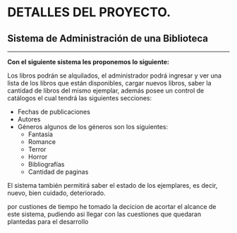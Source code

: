 # DETALLES DEL PROYECTO.

## Sistema de Administración de una Biblioteca

---

**Con el siguiente sistema les proponemos lo siguiente:**

Los libros podrán se alquilados, el administrador podrá ingresar y ver una lista de los libros que están disponibles, cargar nuevos libros, saber la cantidad de libros del mismo ejemplar, además posee un control de catálogos el cual tendrá las siguientes secciones:

  - Fechas de publicaciones
  - Autores
  - Géneros algunos de los géneros son los siguientes:
    - Fantasía
    - Romance
    - Terror
    - Horror
    - Bibliografías
    - Cantidad de paginas

El sistema también permitirá saber el estado de los ejemplares, es decir, nuevo, bien cuidado, deteriorado.

por custiones de tiempo he tomado la decicion de acortar el alcance de este sistema, pudiendo asi llegar con las cuestiones que quedaran plantedas para el desarrollo

